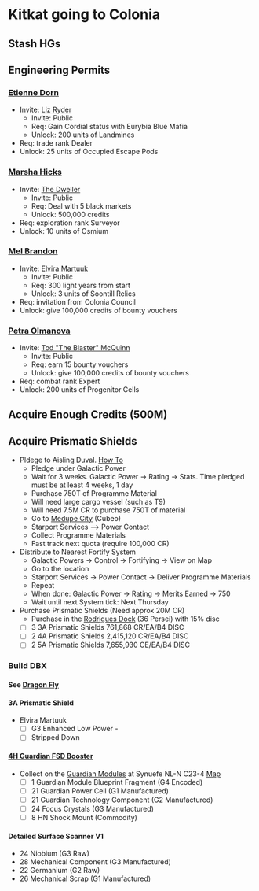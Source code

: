 # Kitkat going to Colonia

## Stash HGs

## Engineering Permits
### [Etienne Dorn](https://inara.cz/elite/engineer/23/)
* Invite: [Liz Ryder](https://inara.cz/elite/engineer/5)
  * Invite: Public
  * Req: Gain Cordial status with Eurybia Blue Mafia
  * Unlock: 200 units of Landmines
* Req: trade rank Dealer
* Unlock: 25 units of Occupied Escape Pods

### [Marsha Hicks](https://inara.cz/elite/engineer/21/)
* Invite: [The Dweller](https://inara.cz/elite/engineer/4)
  * Invite: Public
  * Req: Deal with 5 black markets
  * Unlock:  500,000 credits
* Req:  exploration rank Surveyor
* Unlock: 10 units of Osmium

### [Mel Brandon](https://inara.cz/elite/engineer/22/)
* Invite: [Elvira Martuuk](https://inara.cz/elite/engineer/2)
  * Invite: Public
  * Req: 300 light years from start
  * Unlock:  3 units of Soontill Relics
* Req: invitation from Colonia Council
* Unlock: give 100,000 credits of bounty vouchers

### [Petra Olmanova](https://inara.cz/elite/engineer/24/)
* Invite: [Tod "The Blaster" McQuinn](https://inara.cz/elite/engineer/6)
  * Invite: Public
  * Req: earn 15 bounty vouchers
  * Unlock:  give 100,000 credits of bounty vouchers
* Req: combat rank Expert  
* Unlock: 200 units of Progenitor Cells
## Acquire Enough Credits (500M)

## Acquire Prismatic Shields
* Pldege to Aisling Duval. [How To](https://www.youtube.com/watch?v=pn8X1L3R3NI)
  * Pledge under Galactic Power
  * Wait for 3 weeks. Galactic Power -> Rating -> Stats. Time pledged must be at least 4 weeks, 1 day
  * Purchase 750T of Programme Material
  * Will need large cargo vessel (such as T9) 
  * Will need 7.5M CR to purchase 750T of material
  * Go to [Medupe City](https://eddb.io/station/18642) (Cubeo)
  * Starport Services --> Power Contact
  * Collect Programme Materials
  * Fast track next quota (require 100,000 CR)
* Distribute to Nearest Fortify System
  * Galactic Powers -> Control -> Fortifying -> View on Map
  * Go to the location
  * Starport Services -> Power Contact -> Deliver Programme Materials
  * Repeat
  * When done: Galactic Power -> Rating -> Merits Earned -> 750
  * Wait until next System tick: Next Thursday
* Purchase Prismatic Shields (Need approx 20M CR)
  * Purchase in the [Rodrigues Dock](https://elite-dangerous.fandom.com/wiki/Prismatic_Shield_Generator#Purchase_Locations) (36 Persei) with 15% disc
  * [ ] 3 3A Prismatic Shields 761,868 CR/EA/B4 DISC
  * [ ] 2 4A Prismatic Shields 2,415,120 CR/EA/B4 DISC
  * [ ] 2 5A Prismatic Shields 7,655,930 CE/EA/B4 DISC
### Build DBX
#### See [Dragon Fly](https://edsy.org/#/L=Gi0HOfo0H4C0S00,,mpUCzYIm5G_W0DCYHm5L_W0,9p3Hm5I_W0A3wHm7J_W0AN8Gm5I_W0AdsGm5J_W0AqqGm3G_W0B4SHm5K_W0BK4Gm3G_W0Bcg1m,,3302m4_w1m7PdGm3N_W005U1m0IwQm3G_W01IM4m0nG2m2jwGm9G_W0,Dragon_0Fly,UCL_D03)
#### 3A Prismatic Shield
* Elvira Martuuk
  * [ ] G3 Enhanced Low Power -  
  * [ ] Stripped Down
#### [4H Guardian FSD Booster](https://elite-dangerous.fandom.com/wiki/Guardian_Frame_Shift_Drive_Booster)
* Collect on the [Guardian Modules](https://cmdrs-toolbox.com/guides/guardian-modules) at Synuefe NL-N C23-4 [Map](https://images.squarespace-cdn.com/content/v1/5dadea5a93a75725cf178ef7/1611615858568-O9NOUCGQ2U2HQSI1TM5J/Synuefe+NL-N+C23-4_Map.png)
  * [ ] 1 Guardian Module Blueprint Fragment (G4 Encoded)
  * [ ] 21 Guardian Power Cell (G1 Manufactured)
  * [ ] 21 Guardian Technology Component (G2 Manufactured)
  * [ ] 24 Focus Crystals (G3 Manufactured)
  * [ ] 8 HN Shock Mount (Commodity)

#### Detailed Surface Scanner V1
*  24 Niobium (G3 Raw)
*  28 Mechanical Component (G3 Manufactured)
*  22 Germanium (G2 Raw)
*  26 Mechanical Scrap (G1 Manufactured)



